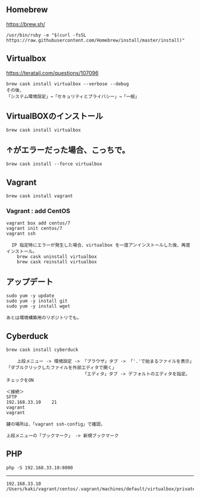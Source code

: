 ## Homebrew
https://brew.sh/
```
/usr/bin/ruby -e "$(curl -fsSL https://raw.githubusercontent.com/Homebrew/install/master/install)"
```

## Virtualbox
https://teratail.com/questions/107096
```
brew cask install virtualbox --verbose --debug
その後、
「システム環境設定」→「セキュリティとプライバシー」→「一般」
```

## VirtualBOXのインストール
```
brew cask install virtualbox
```
## ↑がエラーだった場合、こっちで。
```
brew cask install --force virtualbox
```

## Vagrant
```
brew cask install vagrant
```
### Vagrant : add CentOS
```
vagrant box add centos/7
vagrant init centos/7
vagrant ssh

  IP 指定時にエラーが発生した場合、virtualbox を一度アンインストールした後、再度インストール。
    brew cask uninstall virtualbox
    brew cask reinstall virtualbox
```

## アップデート
```
sudo yum -y update
sudo yum -y install git
sudo yum -y install wget

あとは環境構築用のリポジトリでも。
```

## Cyberduck
```
brew cask install cyberduck

    上段メニュー -> 環境設定 -> 「ブラウザ」タブ -> 「'.'で始まるファイルを表示」「ダブルクリックしたファイルを外部エディタで開く」
　                           「エディタ」タブ -> デフォルトのエディタを指定。チェックをON

＜接続＞
SFTP
192.168.33.10    21
vagrant
vagrant

鍵の場所は、「vagrant ssh-config」で確認。

上段メニューの「ブックマーク」 -> 新規ブックマーク
```

## PHP
```
php -S 192.168.33.10:8000
```




_____________
```
192.168.33.10
/Users/kaki/vagrant/centos/.vagrant/machines/default/virtualbox/private_key
```
